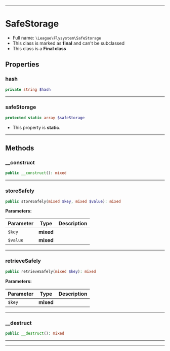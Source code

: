 ***

# SafeStorage

* Full name: `\League\Flysystem\SafeStorage`
* This class is marked as **final** and can't be subclassed
* This class is a **Final class**

## Properties

### hash

```php
private string $hash
```

***

### safeStorage

```php
protected static array $safeStorage
```

* This property is **static**.

***

## Methods

### __construct

```php
public __construct(): mixed
```

***

### storeSafely

```php
public storeSafely(mixed $key, mixed $value): mixed
```

**Parameters:**

| Parameter | Type | Description |
|-----------|------|-------------|
| `$key` | **mixed** |  |
| `$value` | **mixed** |  |

***

### retrieveSafely

```php
public retrieveSafely(mixed $key): mixed
```

**Parameters:**

| Parameter | Type | Description |
|-----------|------|-------------|
| `$key` | **mixed** |  |

***

### __destruct

```php
public __destruct(): mixed
```

***


***

